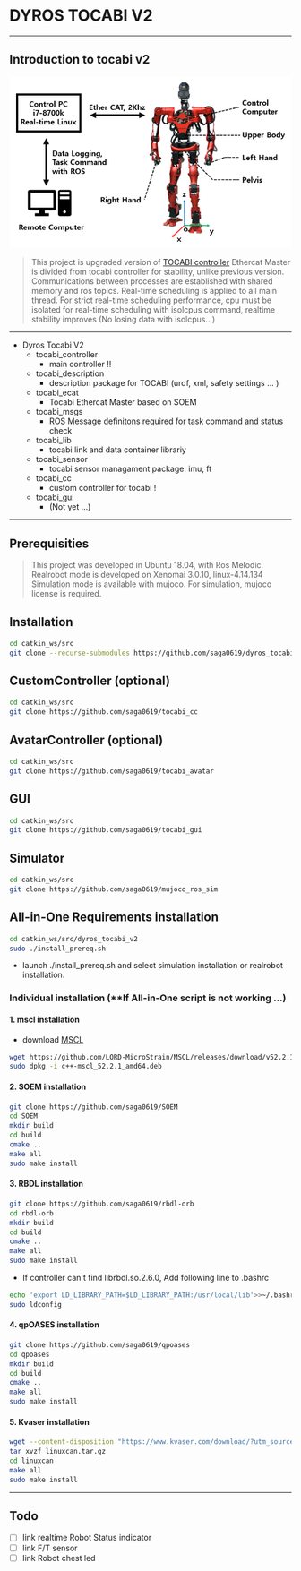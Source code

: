 # DYROS TOCABI V2
----------------------------------------
## Introduction to tocabi v2

![TOCABI_IMAGE](./TOCABI3.png)
> This project is upgraded version of [TOCABI controller](https://github.com/saga0619/dyros_tocabi)
> Ethercat Master is divided from tocabi controller for stability, unlike previous version.
> Communications between processes are established with shared memory and ros topics.
> Real-time scheduling is applied to all main thread. 
> For strict real-time scheduling performance, cpu must be isolated for real-time scheduling with isolcpus command, realtime stability improves  (No losing data with isolcpus.. )

----------------------------------------

+ Dyros Tocabi V2
    + tocabi_controller
        + main controller !!
    + tocabi_description
        + description package for TOCABI (urdf, xml, safety settings ... )
    + tocabi_ecat
        + Tocabi Ethercat Master based on SOEM
    + tocabi_msgs
        + ROS Message definitons required for task command and status check 
    + tocabi_lib
        + tocabi link and data container librariy
    + tocabi_sensor
        + tocabi sensor managament package. imu, ft
    + tocabi_cc
        + custom controller for tocabi ! 
    + tocabi_gui
        + (Not yet ...)

-----------------------------------------

## Prerequisities
> This project was developed in Ubuntu 18.04, with Ros Melodic.
> Realrobot mode is developed on Xenomai 3.0.10, linux-4.14.134
> Simulation mode is available with mujoco. For simulation, mujoco license is required. 

## Installation
```sh
cd catkin_ws/src
git clone --recurse-submodules https://github.com/saga0619/dyros_tocabi_v2
```

## CustomController (optional)
```sh
cd catkin_ws/src
git clone https://github.com/saga0619/tocabi_cc
```

## AvatarController (optional)
```sh
cd catkin_ws/src
git clone https://github.com/saga0619/tocabi_avatar
```


## GUI
```sh
cd catkin_ws/src
git clone https://github.com/saga0619/tocabi_gui
```

## Simulator
```sh
cd catkin_ws/src
git clone https://github.com/saga0619/mujoco_ros_sim
```

## All-in-One Requirements installation
```sh
cd catkin_ws/src/dyros_tocabi_v2
sudo ./install_prereq.sh
```

+ launch ./install_prereq.sh and select simulation installation or realrobot installation.


### Individual installation (**If All-in-One script is not working ...)

#### 1. mscl installation
 * download [MSCL](https://github.com/LORD-MicroStrain/MSCL/releases/download/v52.2.1/c++-mscl_52.2.1_amd64.deb) 
```sh
wget https://github.com/LORD-MicroStrain/MSCL/releases/download/v52.2.1/c++-mscl_52.2.1_amd64.deb
sudo dpkg -i c++-mscl_52.2.1_amd64.deb
```
#### 2. SOEM installation
 ```sh
 git clone https://github.com/saga0619/SOEM
 cd SOEM
 mkdir build
 cd build
 cmake ..
 make all
 sudo make install
 ```
#### 3. RBDL installation
```sh
git clone https://github.com/saga0619/rbdl-orb
cd rbdl-orb
mkdir build
cd build
cmake ..
make all
sudo make install
```

* If controller can't find librbdl.so.2.6.0, Add following line to .bashrc 
```sh
echo 'export LD_LIBRARY_PATH=$LD_LIBRARY_PATH:/usr/local/lib'>>~/.bashrc
sudo ldconfig
```
#### 4. qpOASES installation
```sh
git clone https://github.com/saga0619/qpoases
cd qpoases
mkdir build
cd build
cmake ..
make all
sudo make install
```
#### 5. Kvaser installation
```sh
wget --content-disposition "https://www.kvaser.com/download/?utm_source=software&utm_ean=7330130980754&utm_status=latest"
tar xvzf linuxcan.tar.gz
cd linuxcan
make all
sudo make install
```

-----------------------------------------
## Todo
+ [ ] link realtime Robot Status indicator
+ [ ] link F/T sensor
+ [ ] link Robot chest led 
